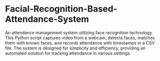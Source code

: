 # Facial-Recognition-Based-Attendance-System
An attendance management system utilizing face recognition technology. This Python script captures video from a webcam, detects faces, matches them with known faces, and records attendance with timestamps in a CSV file. The system is designed for simplicity and efficiency, providing an automated solution for tracking attendance in various settings.
